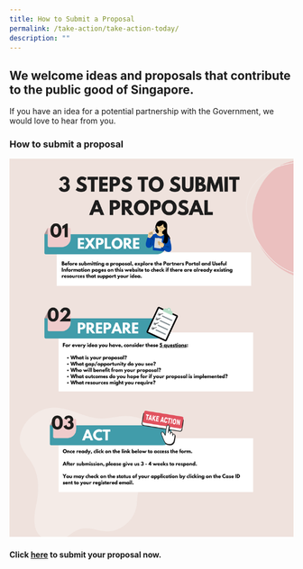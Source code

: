 ```yaml
---
title: How to Submit a Proposal
permalink: /take-action/take-action-today/
description: ""
---
```

## We welcome ideas and proposals that contribute to the public good of Singapore.

If you have an idea for a potential partnership with the Government, we would love to hear from you.


### How to submit a proposal 

![](/images/how%20to%20submit%20a%20proposal-2.png)

#### Click [here](https://go.gov.sg/takeactiontoday) to submit your proposal now.